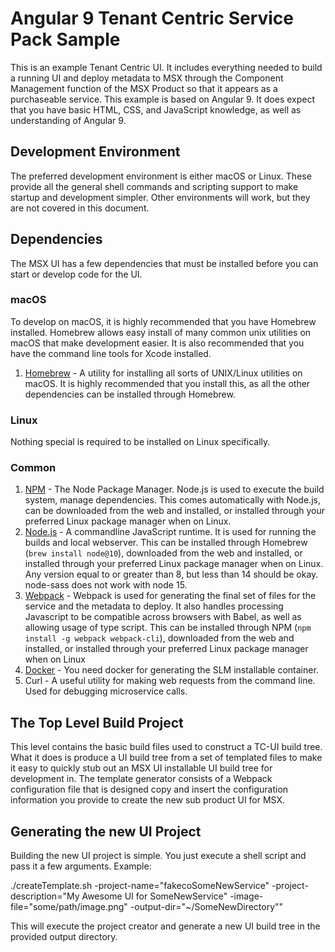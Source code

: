 # Angular 9 Tenant Centric Service Pack Sample
This is an example Tenant Centric UI.  It includes everything needed to build a running UI and deploy metadata to MSX through the Component Management function of the MSX Product so that it appears as a purchaseable service.  This example is based on Angular 9.  It does expect that you have basic HTML, CSS, and JavaScript knowledge, as well as understanding of Angular 9.

## Development Environment

The preferred development environment is either macOS or Linux.  These provide all the general shell commands and scripting support to make startup and development simpler.  Other environments will work, but they are not covered in this document.

## Dependencies

The MSX UI has a few dependencies that must be installed before you can start or develop code for the UI.


### macOS

To develop on macOS, it is highly recommended that you have Homebrew installed.
Homebrew allows easy install of many common unix utilities on macOS that make
development easier.  It is also recommended that you have the command line tools
for Xcode installed.

1. [Homebrew](https://brew.sh/) - A utility for installing all sorts of
   UNIX/Linux utilities on macOS. It is highly recommended that you install
   this, as all the other dependencies can be installed through Homebrew.


### Linux

Nothing special is required to be installed on Linux specifically.


### Common

1. [NPM](https://www.npmjs.com/) - The Node Package Manager.  Node.js is used to execute the build system, manage dependencies.  This comes automatically with Node.js, can be downloaded from the web and installed, or installed through your preferred Linux package manager when on Linux.
2. [Node.js](https://nodejs.org/en/) - A commandline JavaScript runtime.  It is used for running the builds and local webserver.  This can be installed through Homebrew (`brew install node@10`), downloaded from the web and installed, or installed through your preferred Linux package manager when on Linux.  Any version equal to or greater than 8, but less than 14 should be okay.  node-sass does not work with node 15.
4. [Webpack](https://webpack.js.org/) - Webpack is used for generating the final set of files for the service and the metadata to deploy.  It also handles processing Javascript to be compatible across browsers with Babel, as well as allowing usage of type script.  This can be installed through NPM (`npm install -g webpack webpack-cli`), downloaded from the web and installed, or installed through your preferred Linux package manager when on Linux
5. [Docker](https://www.docker.com/) - You need docker for generating the SLM installable container.
6.  Curl - A useful utility for making web requests from the command line.  Used for debugging microservice calls.

## The Top Level Build Project
This level contains the basic build files used to construct a TC-UI build tree.  What it does is produce a UI build tree from a set of templated files to make it easy to quickly stub out an MSX UI installable UI build tree for development in.  The template generator consists of a Webpack configuration file that is designed copy and insert the configuration information you provide to create the new sub product UI for MSX.  

## Generating the new UI Project
Building the new UI project is simple.  You just execute a shell script and pass it a few arguments.   Example:

./createTemplate.sh -project-name=\"fakecoSomeNewService\" -project-description=\"My Awesome UI for SomeNewService\" -image-file=\"some/path/image.png\" -output-dir=\"~/SomeNewDirectory\""

This will execute the project creator and generate a new UI build tree in the provided output directory.